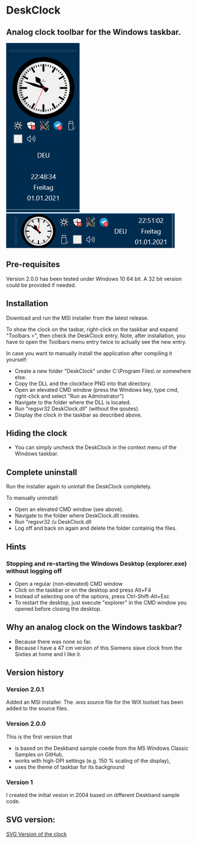 # DeskClock
## Analog clock toolbar for the Windows taskbar.

![Screenshot vertical taskbar](/images/screenshot-vertical-taskbar.png)
![Screenshot horizontal taskbar](/images/screenshot-horizontal-taskbar.png) 

## Pre-requisites
Version 2.0.0 has been tested under Windows 10 64 bit. A 32 bit version could be provided if needed.

## Installation
Download and run the MSI installer from the latest release.

To show the clock on the tasbar, right-click on the taskbar and expand "Toolbars >", then check the DeskClock entry.
Note, after installation, you have to open the Toolbars menu entry twice to actually see the new entry.

In case you want to manually install the application after compiling it yourself:
- Create a new folder "DeskClock" under C:\Program Files\ or somewhere else.
- Copy the DLL and the clockface PNG into that directory.
- Open an elevated CMD window (press the Windows key, type cmd, right-click and select "Run as Adminstrator")
- Navigate to the folder where the DLL is located.
- Run "regsvr32 DeskClock.dll" (without the qoutes).
- Display the clock in the taskbar as described above.

## Hiding the clock
- You can simply uncheck the DeskClock in the context menu of the Windows taskbar.

## Complete uninstall
Run the installer again to unintall the DeskClock completely.

To manually uninstall:
- Open an elevated CMD window (see above).
- Navigate to the folder where DeskClock.dll resides.
- Run "regsvr32 /u DeskClock.dll
- Log off and back on again and delete the folder containig the files.

## Hints
### Stopping and re-starting the Windows Desktop (explorer.exe) without logging off
- Open a regular (non-elevated) CMD window 
- Click on the taskbar or on the desktop and press Alt+F4
- Instead of selecting one of the options, press Ctrl-Shift-Alt+Esc
- To restart the desktop, just execute "explorer" in the CMD window you opened before closing the desktop.

## Why an analog clock on the Windows taskbar?
- Because there was none so far.
- Because I have a 47 cm version of this Siemens slave clock from the Sixties at home and I like it.

## Version history
### Version 2.0.1
Added an MSI installer. The .wxs source file for the WiX toolset has been added to the source files.

### Version 2.0.0
This is the first version that
- is based on the Deskband sample coede from the MS Windows Classic Samples on GitHub,
- works with high-DPI settings (e.g. 150 % scaling of the display),
- uses the theme of taskbar for its background

### Version 1
I created the initial vesion in 2004 based on different Deskband sample code.

## SVG version:
[SVG Version of the clock](https://www.stefan-oskamp.de/SiemensClock/SVG/fullscreen/SiemensClock.svg) 
